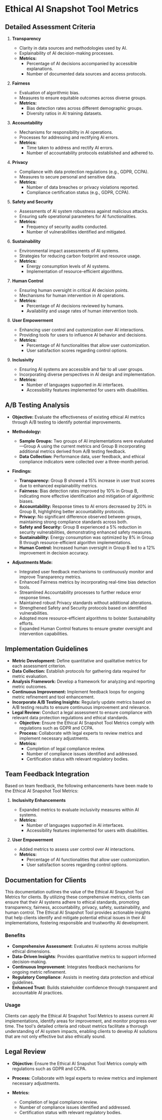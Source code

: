 

# Ethical AI Snapshot Tool Metrics

## Detailed Assessment Criteria

1. **Transparency**
   - Clarity in data sources and methodologies used by AI.
   - Explainability of AI decision-making processes.
   - **Metrics:**
     - Percentage of AI decisions accompanied by accessible explanations.
     - Number of documented data sources and access protocols.

2. **Fairness**
   - Evaluation of algorithmic bias.
   - Measures to ensure equitable outcomes across diverse groups.
   - **Metrics:**
     - Bias detection rates across different demographic groups.
     - Diversity ratios in AI training datasets.

3. **Accountability**
   - Mechanisms for responsibility in AI operations.
   - Processes for addressing and rectifying AI errors.
   - **Metrics:**
     - Time taken to address and rectify AI errors.
     - Number of accountability protocols established and adhered to.

4. **Privacy**
   - Compliance with data protection regulations (e.g., GDPR, CCPA).
   - Measures to secure personal and sensitive data.
   - **Metrics:**
     - Number of data breaches or privacy violations reported.
     - Compliance certification status (e.g., GDPR, CCPA).

5. **Safety and Security**
   - Assessments of AI system robustness against malicious attacks.
   - Ensuring safe operational parameters for AI functionalities.
   - **Metrics:**
     - Frequency of security audits conducted.
     - Number of vulnerabilities identified and mitigated.

6. **Sustainability**
   - Environmental impact assessments of AI systems.
   - Strategies for reducing carbon footprint and resource usage.
   - **Metrics:**
     - Energy consumption levels of AI systems.
     - Implementation of resource-efficient algorithms.

7. **Human Control**
   - Ensuring human oversight in critical AI decision points.
   - Mechanisms for human intervention in AI operations.
   - **Metrics:**
     - Percentage of AI decisions reviewed by humans.
     - Availability and usage rates of human intervention tools.

8. **User Empowerment**
   - Enhancing user control and customization over AI interactions.
   - Providing tools for users to influence AI behavior and decisions.
   - **Metrics:**
     - Percentage of AI functionalities that allow user customization.
     - User satisfaction scores regarding control options.

9. **Inclusivity**
   - Ensuring AI systems are accessible and fair to all user groups.
   - Incorporating diverse perspectives in AI design and implementation.
   - **Metrics:**
     - Number of languages supported in AI interfaces.
     - Accessibility features implemented for users with disabilities.

## A/B Testing Analysis

- **Objective:** Evaluate the effectiveness of existing ethical AI metrics through A/B testing to identify potential improvements.
  
- **Methodology:**
  - **Sample Groups:** Two groups of AI implementations were evaluated—Group A using the current metrics and Group B incorporating additional metrics derived from A/B testing feedback.
  - **Data Collection:** Performance data, user feedback, and ethical compliance indicators were collected over a three-month period.
  
- **Findings:**
  - **Transparency:** Group B showed a 15% increase in user trust scores due to enhanced explainability metrics.
  - **Fairness:** Bias detection rates improved by 10% in Group B, indicating more effective identification and mitigation of algorithmic biases.
  - **Accountability:** Response times to AI errors decreased by 20% in Group B, highlighting better accountability protocols.
  - **Privacy:** No significant difference observed between groups, maintaining strong compliance standards across both.
  - **Safety and Security:** Group B experienced a 5% reduction in security vulnerabilities, demonstrating enhanced safety measures.
  - **Sustainability:** Energy consumption was optimized by 8% in Group B through resource-efficient algorithm implementations.
  - **Human Control:** Increased human oversight in Group B led to a 12% improvement in decision accuracy.

- **Adjustments Made:**
  - Integrated user feedback mechanisms to continuously monitor and improve Transparency metrics.
  - Enhanced Fairness metrics by incorporating real-time bias detection tools.
  - Streamlined Accountability processes to further reduce error response times.
  - Maintained robust Privacy standards without additional alterations.
  - Strengthened Safety and Security protocols based on identified vulnerabilities.
  - Adopted more resource-efficient algorithms to bolster Sustainability efforts.
  - Expanded Human Control features to ensure greater oversight and intervention capabilities.

## Implementation Guidelines

- **Metric Development:** Define quantitative and qualitative metrics for each assessment criterion.
- **Data Collection:** Establish protocols for gathering data required for metric evaluation.
- **Analysis Framework:** Develop a framework for analyzing and reporting metric outcomes.
- **Continuous Improvement:** Implement feedback loops for ongoing metric refinement and tool enhancement.
- **Incorporate A/B Testing Insights:** Regularly update metrics based on A/B testing results to ensure continuous improvement and relevance.
- **Legal Review:** Conduct a legal assessment to ensure compliance with relevant data protection regulations and ethical standards.
  - **Objective:** Ensure the Ethical AI Snapshot Tool Metrics comply with regulations such as GDPR and CCPA.
  - **Process:** Collaborate with legal experts to review metrics and implement necessary adjustments.
  - **Metrics:**
    - Completion of legal compliance review.
    - Number of compliance issues identified and addressed.
    - Certification status with relevant regulatory bodies.



## Team Feedback Integration

Based on team feedback, the following enhancements have been made to the Ethical AI Snapshot Tool Metrics:

1. **Inclusivity Enhancements**
   - Expanded metrics to evaluate inclusivity measures within AI systems.
   - **Metrics:**
     - Number of languages supported in AI interfaces.
     - Accessibility features implemented for users with disabilities.

2. **User Empowerment**
   - Added metrics to assess user control over AI interactions.
   - **Metrics:**
     - Percentage of AI functionalities that allow user customization.
     - User satisfaction scores regarding control options.

## Documentation for Clients

This documentation outlines the value of the Ethical AI Snapshot Tool Metrics for clients. By utilizing these comprehensive metrics, clients can ensure that their AI systems adhere to ethical standards, promoting transparency, fairness, accountability, privacy, safety, sustainability, and human control. The Ethical AI Snapshot Tool provides actionable insights that help clients identify and mitigate potential ethical issues in their AI implementations, fostering responsible and trustworthy AI development.

### Benefits

- **Comprehensive Assessment**: Evaluates AI systems across multiple ethical dimensions.
- **Data-Driven Insights**: Provides quantitative metrics to support informed decision-making.
- **Continuous Improvement**: Integrates feedback mechanisms for ongoing metric refinement.
- **Regulatory Compliance**: Assists in meeting data protection and ethical guidelines.
- **Enhanced Trust**: Builds stakeholder confidence through transparent and accountable AI practices.

### Usage

Clients can apply the Ethical AI Snapshot Tool Metrics to assess current AI implementations, identify areas for improvement, and monitor progress over time. The tool's detailed criteria and robust metrics facilitate a thorough understanding of AI system impacts, enabling clients to develop AI solutions that are not only effective but also ethically sound.

## Legal Review

- **Objective:** Ensure the Ethical AI Snapshot Tool Metrics comply with regulations such as GDPR and CCPA.

- **Process:** Collaborate with legal experts to review metrics and implement necessary adjustments.

- **Metrics:**
  - Completion of legal compliance review.
  - Number of compliance issues identified and addressed.
  - Certification status with relevant regulatory bodies.